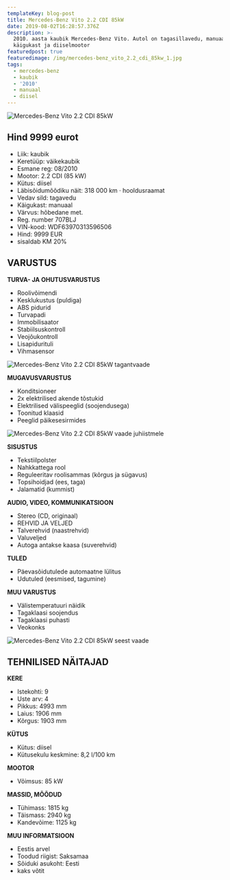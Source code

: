 ```yaml
---
templateKey: blog-post
title: Mercedes-Benz Vito 2.2 CDI 85kW
date: 2019-08-02T16:28:57.376Z
description: >-
  2010. aasta kaubik Mercedes-Benz Vito. Autol on tagasillavedu, manuaal
  käigukast ja diiselmootor
featuredpost: true
featuredimage: /img/mercedes-benz_vito_2.2_cdi_85kw_1.jpg
tags:
  - mercedes-benz
  - kaubik
  - '2010'
  - manuaal
  - diisel
---
```

![Mercedes-Benz Vito 2.2 CDI 85kW](/img/mercedes-benz_vito_2.2_cdi_85kw_1.jpg "Mercedes-Benz Vito 2.2 CDI 85kW")

## Hind 9999 eurot

* Liik:	kaubik
* Keretüüp:	väikekaubik
* Esmane reg:	08/2010
* Mootor:	2.2 CDI (85 kW)
* Kütus:	diisel
* Läbisõidumõõdiku näit:	318 000 km · hooldusraamat
* Vedav sild:	tagavedu
* Käigukast:	manuaal
* Värvus:	hõbedane met.
* Reg. number	707BLJ
* VIN-kood:	WDF63970313596506
* Hind:	9999 EUR
* sisaldab KM 20%

## VARUSTUS

**TURVA- JA OHUTUSVARUSTUS**

* Roolivõimendi
* Kesklukustus (puldiga)
* ABS pidurid
* Turvapadi
* Immobilisaator
* Stabiilsuskontroll
* Veojõukontroll
* Lisapidurituli
* Vihmasensor

![Mercedes-Benz Vito 2.2 CDI 85kW tagantvaade](/img/mercedes-benz_vito_2.2_cdi_85kw_2.jpg "tagantvaade")

**MUGAVUSVARUSTUS**

* Konditsioneer
* 2x elektrilised akende tõstukid
* Elektrilised välispeeglid (soojendusega)
* Toonitud klaasid
* Peeglid päikesesirmides

![Mercedes-Benz Vito 2.2 CDI 85kW vaade juhiistmele](/img/mercedes-benz_vito_2.2_cdi_85kw_3.jpg "Mercedes-Benz Vito 2.2 CDI 85kW vaade juhiistmele")

**SISUSTUS**

* Tekstiilpolster
* Nahkkattega rool
* Reguleeritav roolisammas (kõrgus ja sügavus)
* Topsihoidjad (ees, taga)
* Jalamatid (kummist)

**AUDIO, VIDEO, KOMMUNIKATSIOON**

* Stereo (CD, originaal)
* REHVID JA VELJED
* Talverehvid (naastrehvid)
* Valuveljed
* Autoga antakse kaasa (suverehvid)

**TULED**

* Päevasõidutulede automaatne lülitus
* Udutuled (eesmised, tagumine)

**MUU VARUSTUS**

* Välistemperatuuri näidik
* Tagaklaasi soojendus
* Tagaklaasi puhasti
* Veokonks

![Mercedes-Benz Vito 2.2 CDI 85kW seest vaade](/img/mercedes-benz_vito_2.2_cdi_85kw_4.jpg "Mercedes-Benz Vito 2.2 CDI 85kW seest vaade")

## TEHNILISED NÄITAJAD

**KERE**

* Istekohti:	9
* Uste arv:	4
* Pikkus:	4993 mm
* Laius:	1906 mm
* Kõrgus:	1903 mm

**KÜTUS**

* Kütus:	diisel
* Kütusekulu keskmine:	8,2 l/100 km

**MOOTOR**

* Võimsus:	85 kW

**MASSID, MÕÕDUD**

* Tühimass:	1815 kg
* Täismass:	2940 kg
* Kandevõime:	1125 kg

**MUU INFORMATSIOON**

* Eestis arvel
* Toodud riigist: Saksamaa
* Sõiduki asukoht: Eesti
* kaks võtit
